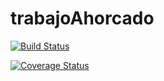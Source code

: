 # trabajoAhorcado

[![Build Status](https://travis-ci.org/juanlrcricci/trabajoAhorcado.svg?branch=main)](https://travis-ci.org/juanlrcricci/trabajoAhorcado)

[![Coverage Status](https://coveralls.io/repos/github/juanlrcricci/trabajoAhorcado/badge.svg?branch=main)](https://coveralls.io/github/juanlrcricci/trabajoAhorcado?branch=main)